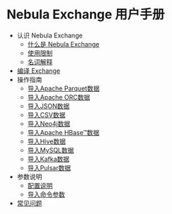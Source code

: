 # Nebula Exchange 用户手册

- 认识 Nebula Exchange
  - [什么是 Nebula Exchange](about-exchange/ex-ug-what-is-exchange.md)
  - [使用限制](about-exchange/ex-ug-limitations.md)
  - [名词解释](about-exchange/ex-ug-terms.md)
- [编译 Exchange](ex-ug-compile.md)
- 操作指南
  - [导入Apache Parquet数据](use-exchange/ex-ug-import-from-parquet.md)
  - [导入Apache ORC数据](use-exchange/ex-ug-import-from-orc.md)
  - [导入JSON数据](use-exchange/ex-ug-import-from-json.md)
  - [导入CSV数据](use-exchange/ex-ug-import-from-csv.md)
  - [导入Neo4j数据](use-exchange/ex-ug-import-from-neo4j.md)
  - [导入Apache HBase&trade;数据](use-exchange/ex-ug-import-from-hbase.md)
  - [导入Hive数据](use-exchange/ex-ug-import-from-hive.md)
  - [导入MySQL数据](use-exchange/ex-ug-import-from-mysql.md)
  - [导入Kafka数据](use-exchange/ex-ug-import-from-kafka.md)
  - [导入Pulsar数据](use-exchange/ex-ug-import-from-pulsar.md)
- 参数说明
  - [配置说明](parameter-reference/ex-ug-parameter.md)
  - [导入命令参数](parameter-reference/ex-ug-para-import-command.md)
- [常见问题](ex-ug-FAQ.md)

